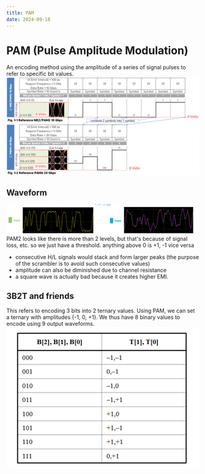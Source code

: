 ```yaml
---
title: PAM
date: 2024-09-18
---
```

# PAM (Pulse Amplitude Modulation)
An encoding method using the amplitude of a series of signal pulses to refer to specific bit values.
![](Pics/Fig1-1_1-2_3.png)
## Waveform
![](Pics/Pasted%20image%2020240923102831.png)
PAM2 looks like there is more than 2 levels, but that's because of signal loss, etc. so we just have a threshold. anything above 0 is +1, -1 vice versa
- consecutive H/L signals would stack and form larger peaks (the purpose of the scrambler is to avoid such consecutive values)
- amplitude can also be diminished due to channel resistance
- a square wave is actually bad because it creates higher EMI. 
## 3B2T and friends
This refers to encoding 3 bits into 2 ternary values. Using PAM, we can set a ternary with amplitudes {-1, 0, +1}. We thus have 8 binary values to encode using 9 output waveforms.
![](Pics/Pasted%20image%2020240918112624.png)
